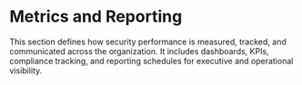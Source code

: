 # Metrics and Reporting

This section defines how security performance is measured, tracked, and communicated across the organization. It includes dashboards, KPIs, compliance tracking, and reporting schedules for executive and operational visibility.
